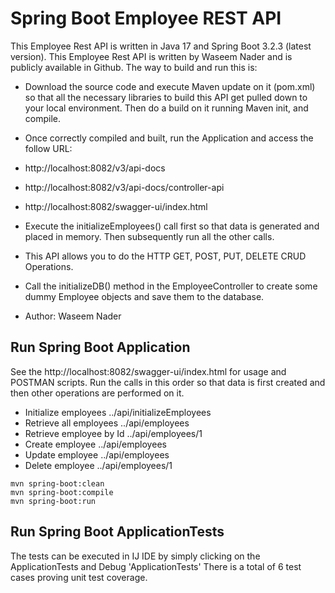 # Spring Boot Employee REST API


This Employee Rest API is written in Java 17 and Spring Boot 3.2.3 (latest version).
This Employee Rest API is written by Waseem Nader and is publicly available in Github.
The way to build and run this is: 
- Download the source code and execute Maven update on it (pom.xml) so that all the necessary libraries to build this API get pulled down to your local environment. Then do a build on it running Maven init, and compile.
- Once correctly compiled and built, run the Application and access the follow URL:
- http://localhost:8082/v3/api-docs
- http://localhost:8082/v3/api-docs/controller-api
- http://localhost:8082/swagger-ui/index.html
- Execute the initializeEmployees() call first so that data is generated and placed in memory. Then subsequently run all the other calls.
- This API allows you to do the HTTP GET, POST, PUT, DELETE CRUD Operations.
- Call the initializeDB() method in the EmployeeController to create some dummy Employee objects
  and save them to the database.

- Author: Waseem Nader

## Run Spring Boot Application
See the http://localhost:8082/swagger-ui/index.html for usage and POSTMAN scripts. Run the calls in this order so that data is first created and then other operations are performed on it.
- Initialize employees ../api/initializeEmployees  
- Retrieve all employees ../api/employees
- Retrieve employee by Id ../api/employees/1
- Create employee ../api/employees
- Update employee ../api/employees
- Delete employee ../api/employees/1
```
mvn spring-boot:clean
mvn spring-boot:compile
mvn spring-boot:run
```

## Run Spring Boot ApplicationTests
The tests can be executed in IJ IDE by simply clicking on the ApplicationTests and Debug 'ApplicationTests'
There is a total of 6 test cases proving unit test coverage.
